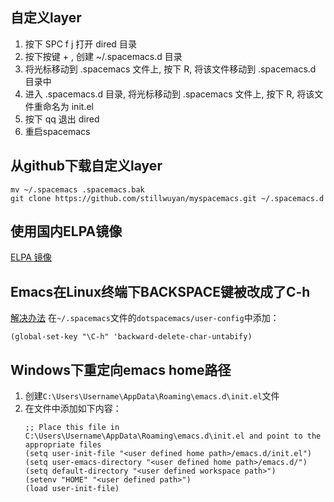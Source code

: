 ## 自定义layer
1. 按下 SPC f j 打开 dired 目录
2. 按下按键 + , 创建 ~/.spacemacs.d 目录
3. 将光标移动到 .spacemacs 文件上, 按下 R, 将该文件移动到 .spacemacs.d 目录中
4. 进入 .spacemacs.d 目录, 将光标移动到 .spacemacs 文件上, 按下 R, 将该文件重命名为 init.el
5. 按下 qq 退出 dired
6. 重启spacemacs

## 从github下载自定义layer
```
mv ~/.spacemacs .spacemacs.bak
git clone https://github.com/stillwuyan/myspacemacs.git ~/.spacemacs.d
```

## 使用国内ELPA镜像
[ELPA 镜像](http://elpa.emacs-china.org/)

## Emacs在Linux终端下BACKSPACE键被改成了C-h
[解决办法](https://www.cnblogs.com/arielyuan/p/9230185.html)
在`~/.spacemacs`文件的`dotspacemacs/user-config`中添加：
```
(global-set-key "\C-h" 'backward-delete-char-untabify)
```

## Windows下重定向emacs home路径
1. 创建`C:\Users\Username\AppData\Roaming\emacs.d\init.el`文件
2. 在文件中添加如下内容：
   ```
   ;; Place this file in C:\Users\Username\AppData\Roaming\emacs.d\init.el and point to the appropriate files
   (setq user-init-file "<user defined home path>/emacs.d/init.el")
   (setq user-emacs-directory "<user defined home path>/emacs.d/")
   (setq default-directory "<user defined workspace path>")
   (setenv "HOME" "<user defined path>")
   (load user-init-file)
   ```
